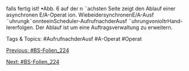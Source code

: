 falls fertig ist!
•Abb. 6 auf der n ¨achsten Seite zeigt den Ablauf einer asynchronen E/A-Operat ion.
WiebeidersynchronenE/A-Ausf ¨uhrungk¨onnteeinScheduler-AufrufnachderAusf ¨uhrungvonioItrHand-
lererfolgen.
Der Ablauf ist um eine Auftragsverwaltung zu erweitern.

   Tags & Topics:
   #AufrufnachderAusf
   #A-Operat
   #Operat

[Previous: #BS-Folien_224](BS-Folien_224.md)

[Next: #BS-Folien_224](BS-Folien_224.md)
